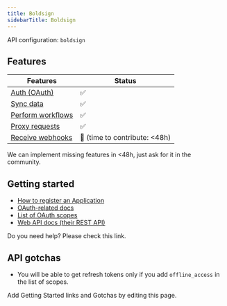 ```yaml
---
title: Boldsign
sidebarTitle: Boldsign
---
```


API configuration: `boldsign`

## Features

| Features | Status |
| - | - |
| [Auth (OAuth)](/integrate/guides/authorize-an-api) | ✅ |
| [Sync data](/integrate/guides/sync-data-from-an-api) | ✅ |
| [Perform workflows](/integrate/guides/perform-workflows-with-an-api) | ✅ |
| [Proxy requests](/integrate/guides/proxy-requests-to-an-api) | ✅ |
| [Receive webhooks](/integrate/guides/receive-webhooks-from-an-api) | 🚫 (time to contribute: &lt;48h) |

We can implement missing features in &lt;48h, just ask for it in the community.

## Getting started

-   [How to register an Application](https://developers.boldsign.com/authentication/OAuth-2.0#acquire-app-credentials)
-   [OAuth-related docs](https://developers.boldsign.com/authentication/introduction)
-   [List of OAuth scopes](https://developers.boldsign.com/authentication/introduction#scopes)
-   [Web API docs (their REST API)](https://developers.boldsign.com/documents)

Do you need help? Please check this link.

## API gotchas

-   You will be able to get refresh tokens only if you add `offline_access` in the list of scopes.

Add Getting Started links and Gotchas by editing this page.

